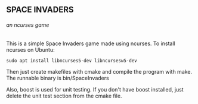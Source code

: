 ## SPACE INVADERS 
###### an ncurses game
This is a simple Space Invaders game made using ncurses.
To install ncurses on Ubuntu:
```
sudo apt install libncurses5-dev libncursesw5-dev
```
Then just create makefiles with cmake and compile the program with make.
The runnable binary is bin/SpaceInvaders

Also, boost is used for unit testing. If you don't have boost installed, just delete the unit test section from the cmake file.

